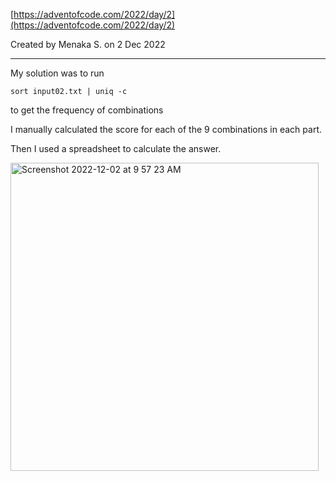 [https://adventofcode.com/2022/day/2](https://adventofcode.com/2022/day/2)

Created by Menaka S. on  2 Dec 2022
___

My solution was to run

`sort input02.txt | uniq -c` 

to get the frequency of combinations

I manually calculated the score for each of the 9 combinations in each part.

Then I used a spreadsheet to calculate the answer.


<img width="493" alt="Screenshot 2022-12-02 at 9 57 23 AM" src="https://user-images.githubusercontent.com/6427897/206381190-de2fa790-e8a9-4b8d-abc4-785a78930e8a.png">


